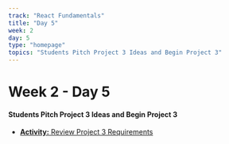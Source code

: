 ```yaml
---
track: "React Fundamentals"
title: "Day 5"
week: 2
day: 5
type: "homepage"
topics: "Students Pitch Project 3 Ideas and Begin Project 3"
---
```



# Week 2 - Day 5 

#### Students Pitch Project 3 Ideas and Begin Project 3
- [**Activity:** Review Project 3 Requirements](/unit-projects/unit-three-project-requirements/)

